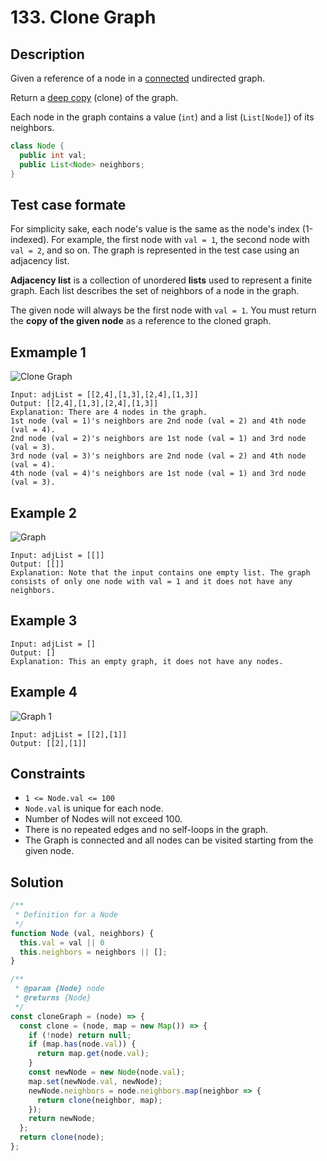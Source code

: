 # 133. Clone Graph

## Description

Given a reference of a node in a [connected](https://en.wikipedia.org/wiki/Connectivity_(graph_theory)#Connected_graph) undirected graph.

Return a [deep copy](https://en.wikipedia.org/wiki/Object_copying#Deep_copy) (clone) of the graph.

Each node in the graph contains a value (`int`) and a list (`List[Node]`) of its neighbors.

```java
class Node {
  public int val;
  public List<Node> neighbors;
}
```

## Test case formate

For simplicity sake, each node's value is the same as the node's index (1-indexed). For example, the first node with `val = 1`, the second node with `val = 2`, and so on. The graph is represented in the test case using an adjacency list.

**Adjacency list** is a collection of unordered **lists** used to represent a finite graph. Each list describes the set of neighbors of a node in the graph.

The given node will always be the first node with `val = 1`. You must return the **copy of the given node** as a reference to the cloned graph.

## Exmample 1

![Clone Graph](https://assets.leetcode.com/uploads/2019/11/04/133_clone_graph_question.png)

```e.g.
Input: adjList = [[2,4],[1,3],[2,4],[1,3]]
Output: [[2,4],[1,3],[2,4],[1,3]]
Explanation: There are 4 nodes in the graph.
1st node (val = 1)'s neighbors are 2nd node (val = 2) and 4th node (val = 4).
2nd node (val = 2)'s neighbors are 1st node (val = 1) and 3rd node (val = 3).
3rd node (val = 3)'s neighbors are 2nd node (val = 2) and 4th node (val = 4).
4th node (val = 4)'s neighbors are 1st node (val = 1) and 3rd node (val = 3).
```

## Example 2

![Graph](https://assets.leetcode.com/uploads/2020/01/07/graph.png)

```e.g.
Input: adjList = [[]]
Output: [[]]
Explanation: Note that the input contains one empty list. The graph consists of only one node with val = 1 and it does not have any neighbors.
```

## Example 3

```e.g.
Input: adjList = []
Output: []
Explanation: This an empty graph, it does not have any nodes.
```

## Example 4

![Graph 1](https://assets.leetcode.com/uploads/2020/01/07/graph-1.png)

```e.g.
Input: adjList = [[2],[1]]
Output: [[2],[1]]
```

## Constraints

- `1 <= Node.val <= 100`
- `Node.val` is unique for each node.
- Number of Nodes will not exceed 100.
- There is no repeated edges and no self-loops in the graph.
- The Graph is connected and all nodes can be visited starting from the given node.

## Solution

```javascript
/**
 * Definition for a Node
 */
function Node (val, neighbors) {
  this.val = val || 0
  this.neighbors = neighbors || [];
}

/**
 * @param {Node} node
 * @returns {Node}
 */
const cloneGraph = (node) => {
  const clone = (node, map = new Map()) => {
    if (!node) return null;
    if (map.has(node.val)) {
      return map.get(node.val);
    }
    const newNode = new Node(node.val);
    map.set(newNode.val, newNode);
    newNode.neighbors = node.neighbors.map(neighbor => {
      return clone(neighbor, map);
    });
    return newNode;
  };
  return clone(node);
};
```
